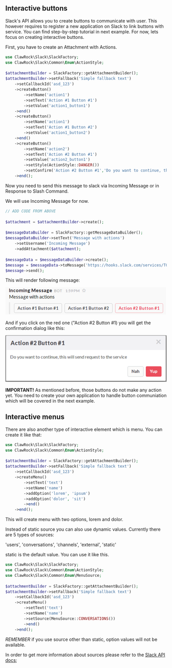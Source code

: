 Interactive buttons
-------------------

Slack's API allows you to create buttons to communicate with user. This however requires to register a new application on Slack to link buttons with service. You can find step-by-step tutorial in next example. For now, lets focus on creating interactive buttons.

First, you have to create an Attachment with Actions.

```php
use ClawRock\Slack\SlackFactory;
use ClawRock\Slack\Common\Enum\ActionStyle;

$attachmentBuilder = SlackFactory::getAttachmentBuilder();
$attachmentBuilder->setFallback('Simple fallback text')
    ->setCallbackId('asd_123')
    ->createButton()
        ->setName('action1')
        ->setText('Action #1 Button #1')
        ->setValue('action1_button1')
    ->end()
    ->createButton()
        ->setName('action1')
        ->setText('Action #1 Button #2')
        ->setValue('action1_button2')
    ->end()
    ->createButton()
        ->setName('action2')
        ->setText('Action #2 Button #1')
        ->setValue('action2_button1')
        ->setStyle(ActionStyle::DANGER())
        ->setConfirm('Action #2 Button #1','Do you want to continue, this will send request to the service', 'Yup', 'Nah')
    ->end();
```

Now you need to send this message to slack via Incoming Message or in Response to Slash Command.

We will use Incoming Message for now.

```php
// ADD CODE FROM ABOVE

$attachment = $attachmentBuilder->create();

$messageDataBuilder = SlackFactory::getMessageDataBuilder();
$messageDataBuilder->setText('Message with actions')
    ->setUsername('Incoming Message')
    ->addAttachment($attachment);

$messageData = $messageDataBuilder->create();
$message = $messageData->toMessage('https://hooks.slack.com/services/T00000000/B00000000/XXXXXXXXXXXXXXXXXXXXXXXX');
$message->send();
```

This will render following message:

![Message with attachments](images/05_buttons.png "Buttons in slack message")

And if you click on the red one ("Action #2 Button #1) you will get the confirmation dialog like this:

![Confirmation dialog for slack interactive button](images/05_button-confirm.png "Confirmation dialog for Action #2")

**IMPORTANT!** As mentioned before, those buttons do not make any action yet. You need to create your own application to handle button communiation which will be covered in the next example.

Interactive menus
-------------------

There are also another type of interactive element which is menu. You can create it like that:

```php
use ClawRock\Slack\SlackFactory;
use ClawRock\Slack\Common\Enum\ActionStyle;

$attachmentBuilder = SlackFactory::getAttachmentBuilder();
$attachmentBuilder->setFallback('Simple fallback text')
    ->setCallbackId('asd_123')
    ->createMenu()
        ->setText('text')
        ->setName('name')
        ->addOption('lorem', 'ipsum')
        ->addOption('dolor', 'sit')
        ->end()
    ->end();
```

This will create menu with two options, lorem and dolor.

Instead of static source you can also use dynamic values. Currently there are 5 types of sources:

'users', 'conversations', 'channels', 'external', 'static'

static is the default value. You can use it like this.

```php
use ClawRock\Slack\SlackFactory;
use ClawRock\Slack\Common\Enum\ActionStyle;
use ClawRock\Slack\Common\Enum\MenuSource;

$attachmentBuilder = SlackFactory::getAttachmentBuilder();
$attachmentBuilder->setFallback('Simple fallback text')
    ->setCallbackId('asd_123')
    ->createMenu()
        ->setText('text')
        ->setName('name')
        ->setSource(MenuSource::CONVERSATIONS())
        ->end()
    ->end();
```

*REMEMBER* if you use source other than static, option values will not be available.


In order to get more information about sources please refer to the [Slack API docs](https://api.slack.com/docs/message-menus);

